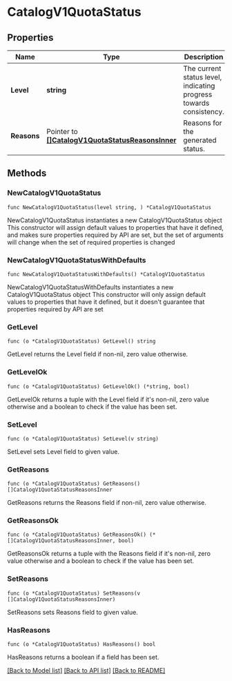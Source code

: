 # CatalogV1QuotaStatus

## Properties

Name | Type | Description | Notes
------------ | ------------- | ------------- | -------------
**Level** | **string** | The current status level, indicating progress towards consistency. | 
**Reasons** | Pointer to [**[]CatalogV1QuotaStatusReasonsInner**](CatalogV1QuotaStatusReasonsInner.md) | Reasons for the generated status. | [optional] 

## Methods

### NewCatalogV1QuotaStatus

`func NewCatalogV1QuotaStatus(level string, ) *CatalogV1QuotaStatus`

NewCatalogV1QuotaStatus instantiates a new CatalogV1QuotaStatus object
This constructor will assign default values to properties that have it defined,
and makes sure properties required by API are set, but the set of arguments
will change when the set of required properties is changed

### NewCatalogV1QuotaStatusWithDefaults

`func NewCatalogV1QuotaStatusWithDefaults() *CatalogV1QuotaStatus`

NewCatalogV1QuotaStatusWithDefaults instantiates a new CatalogV1QuotaStatus object
This constructor will only assign default values to properties that have it defined,
but it doesn't guarantee that properties required by API are set

### GetLevel

`func (o *CatalogV1QuotaStatus) GetLevel() string`

GetLevel returns the Level field if non-nil, zero value otherwise.

### GetLevelOk

`func (o *CatalogV1QuotaStatus) GetLevelOk() (*string, bool)`

GetLevelOk returns a tuple with the Level field if it's non-nil, zero value otherwise
and a boolean to check if the value has been set.

### SetLevel

`func (o *CatalogV1QuotaStatus) SetLevel(v string)`

SetLevel sets Level field to given value.


### GetReasons

`func (o *CatalogV1QuotaStatus) GetReasons() []CatalogV1QuotaStatusReasonsInner`

GetReasons returns the Reasons field if non-nil, zero value otherwise.

### GetReasonsOk

`func (o *CatalogV1QuotaStatus) GetReasonsOk() (*[]CatalogV1QuotaStatusReasonsInner, bool)`

GetReasonsOk returns a tuple with the Reasons field if it's non-nil, zero value otherwise
and a boolean to check if the value has been set.

### SetReasons

`func (o *CatalogV1QuotaStatus) SetReasons(v []CatalogV1QuotaStatusReasonsInner)`

SetReasons sets Reasons field to given value.

### HasReasons

`func (o *CatalogV1QuotaStatus) HasReasons() bool`

HasReasons returns a boolean if a field has been set.


[[Back to Model list]](../README.md#documentation-for-models) [[Back to API list]](../README.md#documentation-for-api-endpoints) [[Back to README]](../README.md)


